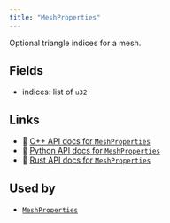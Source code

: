 ```yaml
---
title: "MeshProperties"
---
```


Optional triangle indices for a mesh.

## Fields

* indices: list of `u32`

## Links
 * 🌊 [C++ API docs for `MeshProperties`](https://ref.rerun.io/docs/cpp/stable/structrerun_1_1datatypes_1_1MeshProperties.html)
 * 🐍 [Python API docs for `MeshProperties`](https://ref.rerun.io/docs/python/stable/common/datatypes#rerun.datatypes.MeshProperties)
 * 🦀 [Rust API docs for `MeshProperties`](https://docs.rs/rerun/latest/rerun/datatypes/struct.MeshProperties.html)


## Used by

* [`MeshProperties`](../components/mesh_properties.md)
